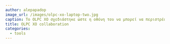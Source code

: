 ```yaml
---
author: alepapadop
image_url: /images/olpc-xo-laptop-two.jpg
caption: Το OLPC XO σχεδιάστηκε ώστε η οθόνη του να μπορεί να περιστρέφεται ώστε να είναι δυνατή η συνεργασία μταξύ των μαθητών.
title: OLPC XO collaboration
categories:
  - tools
---
```

